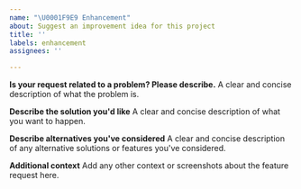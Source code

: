 ```yaml
---
name: "\U0001F9E9 Enhancement"
about: Suggest an improvement idea for this project
title: ''
labels: enhancement
assignees: ''

---
```


**Is your request related to a problem? Please describe.**
A clear and concise description of what the problem is.

**Describe the solution you'd like**
A clear and concise description of what you want to happen.

**Describe alternatives you've considered**
A clear and concise description of any alternative solutions or features you've considered.

**Additional context**
Add any other context or screenshots about the feature request here.
